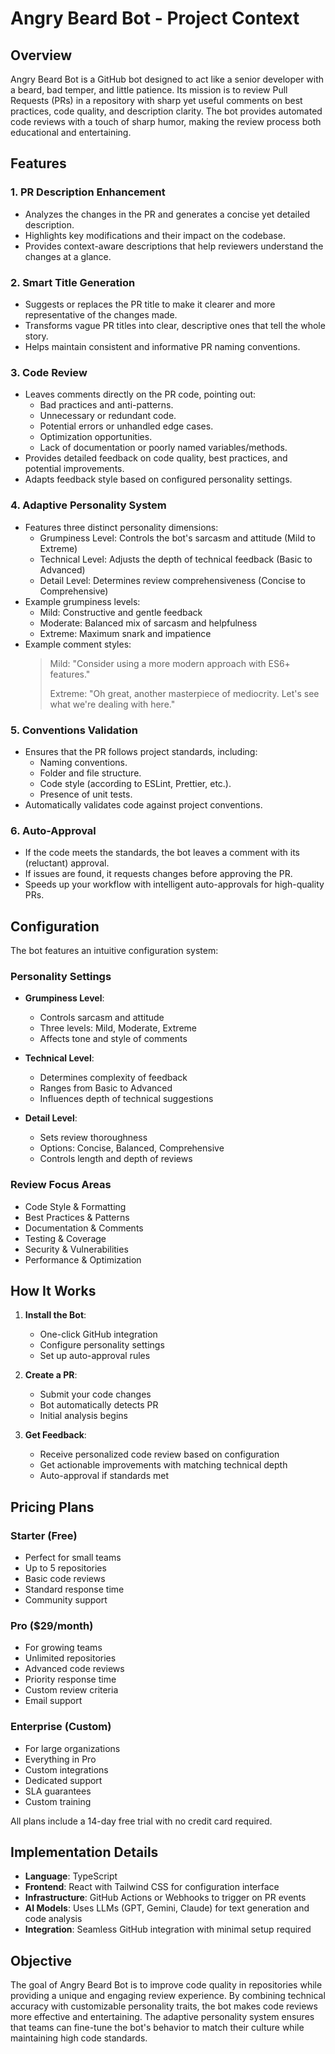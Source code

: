 # Angry Beard Bot - Project Context

## Overview

Angry Beard Bot is a GitHub bot designed to act like a senior developer with a beard, bad temper, and little patience. Its mission is to review Pull Requests (PRs) in a repository with sharp yet useful comments on best practices, code quality, and description clarity. The bot provides automated code reviews with a touch of sharp humor, making the review process both educational and entertaining.

## Features

### 1. **PR Description Enhancement**

- Analyzes the changes in the PR and generates a concise yet detailed description.
- Highlights key modifications and their impact on the codebase.
- Provides context-aware descriptions that help reviewers understand the changes at a glance.

### 2. **Smart Title Generation**

- Suggests or replaces the PR title to make it clearer and more representative of the changes made.
- Transforms vague PR titles into clear, descriptive ones that tell the whole story.
- Helps maintain consistent and informative PR naming conventions.

### 3. **Code Review**

- Leaves comments directly on the PR code, pointing out:
  - Bad practices and anti-patterns.
  - Unnecessary or redundant code.
  - Potential errors or unhandled edge cases.
  - Optimization opportunities.
  - Lack of documentation or poorly named variables/methods.
- Provides detailed feedback on code quality, best practices, and potential improvements.
- Adapts feedback style based on configured personality settings.

### 4. **Adaptive Personality System**

- Features three distinct personality dimensions:
  - Grumpiness Level: Controls the bot's sarcasm and attitude (Mild to Extreme)
  - Technical Level: Adjusts the depth of technical feedback (Basic to Advanced)
  - Detail Level: Determines review comprehensiveness (Concise to Comprehensive)
- Example grumpiness levels:
  - Mild: Constructive and gentle feedback
  - Moderate: Balanced mix of sarcasm and helpfulness
  - Extreme: Maximum snark and impatience
- Example comment styles:
  > Mild: "Consider using a more modern approach with ES6+ features."
  >
  > Extreme: "Oh great, another masterpiece of mediocrity. Let's see what we're dealing with here."

### 5. **Conventions Validation**

- Ensures that the PR follows project standards, including:
  - Naming conventions.
  - Folder and file structure.
  - Code style (according to ESLint, Prettier, etc.).
  - Presence of unit tests.
- Automatically validates code against project conventions.

### 6. **Auto-Approval**

- If the code meets the standards, the bot leaves a comment with its (reluctant) approval.
- If issues are found, it requests changes before approving the PR.
- Speeds up your workflow with intelligent auto-approvals for high-quality PRs.

## Configuration

The bot features an intuitive configuration system:

### Personality Settings

- **Grumpiness Level**:

  - Controls sarcasm and attitude
  - Three levels: Mild, Moderate, Extreme
  - Affects tone and style of comments

- **Technical Level**:

  - Determines complexity of feedback
  - Ranges from Basic to Advanced
  - Influences depth of technical suggestions

- **Detail Level**:
  - Sets review thoroughness
  - Options: Concise, Balanced, Comprehensive
  - Controls length and depth of reviews

### Review Focus Areas

- Code Style & Formatting
- Best Practices & Patterns
- Documentation & Comments
- Testing & Coverage
- Security & Vulnerabilities
- Performance & Optimization

## How It Works

1. **Install the Bot**:

   - One-click GitHub integration
   - Configure personality settings
   - Set up auto-approval rules

2. **Create a PR**:

   - Submit your code changes
   - Bot automatically detects PR
   - Initial analysis begins

3. **Get Feedback**:
   - Receive personalized code review based on configuration
   - Get actionable improvements with matching technical depth
   - Auto-approval if standards met

## Pricing Plans

### Starter (Free)

- Perfect for small teams
- Up to 5 repositories
- Basic code reviews
- Standard response time
- Community support

### Pro ($29/month)

- For growing teams
- Unlimited repositories
- Advanced code reviews
- Priority response time
- Custom review criteria
- Email support

### Enterprise (Custom)

- For large organizations
- Everything in Pro
- Custom integrations
- Dedicated support
- SLA guarantees
- Custom training

All plans include a 14-day free trial with no credit card required.

## Implementation Details

- **Language**: TypeScript
- **Frontend**: React with Tailwind CSS for configuration interface
- **Infrastructure**: GitHub Actions or Webhooks to trigger on PR events
- **AI Models**: Uses LLMs (GPT, Gemini, Claude) for text generation and code analysis
- **Integration**: Seamless GitHub integration with minimal setup required

## Objective

The goal of Angry Beard Bot is to improve code quality in repositories while providing a unique and engaging review experience. By combining technical accuracy with customizable personality traits, the bot makes code reviews more effective and entertaining. The adaptive personality system ensures that teams can fine-tune the bot's behavior to match their culture while maintaining high code standards.
